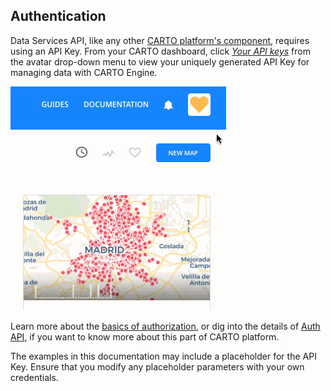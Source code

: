 ## Authentication

Data Services API, like any other [CARTO platform's component]({{site.fundamental_docs}}/components/), requires using an API Key. From your CARTO dashboard, click _[Your API keys](https://carto.com/login)_ from the avatar drop-down menu to view your uniquely generated API Key for managing data with CARTO Engine.

![Your API Keys](../img/avatar.gif)

Learn more about the [basics of authorization]({{site.fundamental_docs}}/authorization/), or dig into the details of [Auth API]({{site.authapi_docs}}/), if you want to know more about this part of CARTO platform.

The examples in this documentation may include a placeholder for the API Key. Ensure that you modify any placeholder parameters with your own credentials.
